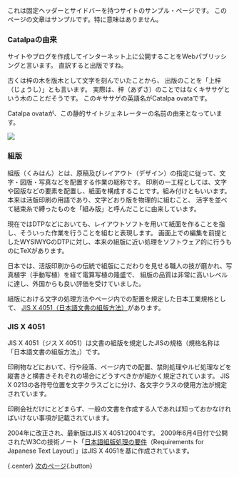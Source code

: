 [JIS X 4051（日本語文書の組版方法）]: https://kikakurui.com/x4/X4051-2004-02.html
[日本語組版処理の要件]: https://w3c.github.io/jlreq/ja/

これは固定ヘッダーとサイドバーを持つサイトのサンプル・ページです。
このページの文章はサンプルです。特に意味はありません。


### Catalpaの由来

サイトやブログを作成してインターネット上に公開することをWebパブリッシングと言います。
直訳すると出版ですね。

古くは梓の木を版木として文字を刻んでいたことから、
出版のことを「上梓（じょうし）」とも言います。
実際は、梓（あずさ）のことではなくキササゲという木のことだそうです。
このキササゲの英語名がCatalpa ovataです。

Catalpa ovataが、この静的サイトジェネレーターの名前の由来となっています。

![](img/sample.png)


### 組版

組版（くみはん）とは、原稿及びレイアウト（デザイン）の指定に従って、文字・図版・写真などを配置する作業の総称です。
印刷の一工程としては、文字や図版などの要素を配置し、紙面を構成することです。組み付けともいいます。
本来は活版印刷の用語であり、文字どおり版を物理的に組むこと、
活字を並べて結束糸で縛ったものを「組み版」と呼んだことに由来しています。

現在ではDTPなどにおいても、レイアウトソフトを用いて紙面を作ることを指し、そういった作業を行うことを組むと表現します。
画面上での編集を前提としたWYSIWYGのDTPに対し、本来の組版に近い処理をソフトウェア的に行うものにTeXがあります。

日本では、活版印刷からの伝統で組版にこだわりを見せる職人の技が磨かれ、写真植字（手動写植）を経て電算写植の隆盛で、
組版の品質は非常に高いレベルに達し、外国からも良い評価を受けていました。

組版における文字の処理方法やページ内での配置を規定した日本工業規格として、
[JIS X 4051（日本語文書の組版方法）][]があります。


### JIS X 4051

JIS X 4051（ジス X 4051）は文書の組版を規定したJISの規格（規格名称は「日本語文書の組版方法」）です。

印刷物などにおいて、行や段落、ページ内での配置、禁則処理やルビ処理などを縦書きと横書きそれぞれの場合にどうすべきかが細かく規定されています。
JIS X 0213の各符号位置を文字クラスごとに分け、各文字クラスの使用方法が規定されています。

印刷会社だけにとどまらず、一般の文書を作成する人であれば知っておかなければいけない事項が記載されています。

2004年に改正され、最新版はJIS X 4051:2004です。
2009年6月4日付で公開されたW3Cの技術ノート「[日本語組版処理の要件][]（Requirements for Japanese Text Layout）」はJIS X 4051を基に作成されています。

{.center}
[次のページ](other.html){.button}
